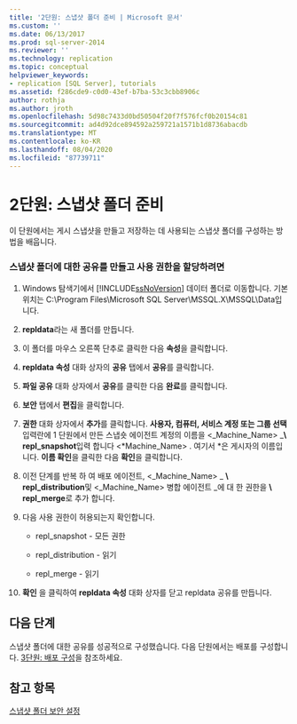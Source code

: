 ```yaml
---
title: '2단원: 스냅샷 폴더 준비 | Microsoft 문서'
ms.custom: ''
ms.date: 06/13/2017
ms.prod: sql-server-2014
ms.reviewer: ''
ms.technology: replication
ms.topic: conceptual
helpviewer_keywords:
- replication [SQL Server], tutorials
ms.assetid: f286cde9-c0d0-43ef-b7ba-53c3cbb8906c
author: rothja
ms.author: jroth
ms.openlocfilehash: 5d98c7433d0bd50504f20f7f576fcf0b20154c81
ms.sourcegitcommit: ad4d92dce894592a259721a1571b1d8736abacdb
ms.translationtype: MT
ms.contentlocale: ko-KR
ms.lasthandoff: 08/04/2020
ms.locfileid: "87739711"
---
```

# <a name="lesson-2-preparing-the-snapshot-folder"></a>2단원: 스냅샷 폴더 준비
  이 단원에서는 게시 스냅샷을 만들고 저장하는 데 사용되는 스냅샷 폴더를 구성하는 방법을 배웁니다.  
  
### <a name="to-create-a-share-for-the-snapshot-folder-and-assign-permissions"></a>스냅샷 폴더에 대한 공유를 만들고 사용 권한을 할당하려면  
  
1.  Windows 탐색기에서 [!INCLUDE[ssNoVersion](../../includes/ssnoversion-md.md)] 데이터 폴더로 이동합니다. 기본 위치는 C:\Program Files\Microsoft SQL Server\MSSQL.X\MSSQL\Data입니다.  
  
2.  **repldata**라는 새 폴더를 만듭니다.  
  
3.  이 폴더를 마우스 오른쪽 단추로 클릭한 다음 **속성**을 클릭합니다.  
  
4.  **repldata 속성** 대화 상자의 **공유** 탭에서 **공유**를 클릭합니다.  
  
5.  **파일 공유** 대화 상자에서 **공유**를 클릭한 다음 **완료**를 클릭합니다.  
  
6.  **보안** 탭에서 **편집**을 클릭합니다.  
  
7.  **권한** 대화 상자에서 **추가**를 클릭합니다. **사용자, 컴퓨터, 서비스 계정 또는 그룹 선택** 입력란에 1 단원에서 만든 스냅숏 에이전트 계정의 이름을 \<_Machine_Name> _**\ repl_snapshot**입력 합니다 \<*Machine_Name> . 여기서 *은 게시자의 이름입니다. **이름 확인**을 클릭한 다음 **확인**을 클릭합니다.  
  
8.  이전 단계를 반복 하 여 배포 에이전트, \<_Machine_Name> _ **\ repl_distribution**및 \<_Machine_Name> 병합 에이전트 _에 대 한 권한을 **\ repl_merge**로 추가 합니다.  
  
9. 다음 사용 권한이 허용되는지 확인합니다.  
  
    -   repl_snapshot - 모든 권한  
  
    -   repl_distribution - 읽기  
  
    -   repl_merge - 읽기  
  
10. **확인** 을 클릭하여 **repldata 속성** 대화 상자를 닫고 repldata 공유를 만듭니다.  
  
## <a name="next-steps"></a>다음 단계  
 스냅샷 폴더에 대한 공유를 성공적으로 구성했습니다. 다음 단원에서는 배포를 구성합니다. [3단원: 배포 구성](lesson-3-configuring-distribution.md)을 참조하세요.  
  
## <a name="see-also"></a>참고 항목  
 [스냅샷 폴더 보안 설정](security/secure-the-snapshot-folder.md)  
  
  
